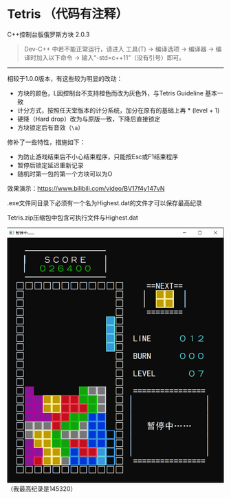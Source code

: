 # Tetris （代码有注释）
C++控制台版俄罗斯方块 2.0.3
> Dev-C++ 中若不能正常运行，请进入 工具(T) -> 编译选项 -> 编译器 -> 编译时加入以下命令 -> 输入“-std=c++11”（没有引号）即可。
---

相较于1.0.0版本，有这些较为明显的改动：
- 方块的颜色，L因控制台不支持橙色而改为灰色外，与Tetris Guideline 基本一致
- 计分方式，按照任天堂版本的计分系统，加分在原有的基础上再 * (level + 1)
- 硬降（Hard drop）改为与原版一致，下降后直接锁定
- 方块锁定后有音效（`\a`）


修补了一些特性，措施如下：
- 为防止游戏结束后不小心结束程序，只能按Esc或F1结束程序
- 暂停后锁定延迟重新记录
- 随机时第一包的第一个方块可以为O


效果演示：https://www.bilibili.com/video/BV17f4y147vN 

.exe文件同目录下必须有一个名为Highest.dat的文件才可以保存最高纪录

Tetris.zip压缩包中包含可执行文件与Highest.dat

![GitHub Logo](/pic-display.png)
（我最高纪录是145320）
